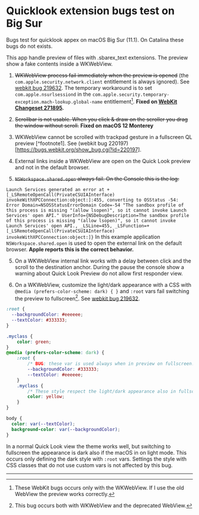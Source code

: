 #  Quicklook extension bugs test on Big Sur

Bugs test for quicklook appex on macOS Big Sur (11.1). On Catalina these bugs do not exists.

This app handle preview of files with .sbarex_text extensions. The preview show a fake contents inside a WKWebView.

1. ~~WKWebView process fail immediately when the preview is opened~~ (the `com.apple.security.network.client` entitlement is always ignored). See [webkit bug 219632](https://bugs.webkit.org/show_bug.cgi?id=219632). The temporary workaround is to set `com.apple.nsurlsessiond` in the `com.apple.security.temporary-exception.mach-lookup.global-name` entitlement[^footnote_1]. **Fixed on [WebKit Changeset 271895](https://trac.webkit.org/changeset/271895/webkit).**

2. ~~Scrollbar is not usable. When you click & draw on the scroller you drag the window without scroll.~~ **Fixed on macOS 12 Monterey**

3. WKWebView cannot be scrolled with trackpad gesture in a fullscreen QL preview [^footnote1]. See (webkit bug 220197)[https://bugs.webkit.org/show_bug.cgi?id=220197].

4. External links inside a WKWebView are open on the Quick Look preview and not in the default browser.

5. ~~`NSWorkspace.shared.open` always fail. On the Console this is the log:~~

`
Launch Services generated an error at +[_LSRemoteOpenCall(PrivateCSUIAInterface) invokeWithXPCConnection:object:]:455, converting to OSStatus -54: Error Domain=NSOSStatusErrorDomain Code=-54 "The sandbox profile of this process is missing "(allow lsopen)", so it cannot invoke Launch Services' open API." UserInfo={NSDebugDescription=The sandbox profile of this process is missing "(allow lsopen)", so it cannot invoke Launch Services' open API., _LSLine=455, _LSFunction=+[_LSRemoteOpenCall(PrivateCSUIAInterface) invokeWithXPCConnection:object:]}
`
In this example application `NSWorkspace.shared.open` is used to open the external link on the default browser. **Apple reports this is the correct behavior.**

5. On a WKWebView internal link works with a delay between click and the scroll to the destination anchor. During the pause the console show a warning about Quick Look Preview do not allow first responder view.

6. On a WKWebView, customize the light/dark appearance with a CSS with  `@media (prefers-color-scheme: dark) { }`  and `:root` vars fail switching the preview to fullscreen[^footnote_2]. See [webkit bug 219632](https://bugs.webkit.org/show_bug.cgi?id=220367).
```css
:root {
  --backgroundColor: #eeeeee;
  --textColor: #333333;
}

.myclass {
    color: green;
}
@media (prefers-color-scheme: dark) {
    :root {
        /* BUG: these var is used always when in preview on fullscreen. */
        --backgroundColor: #333333;
        --textColor: #eeeeee;
    }
    .myclass {
        /* These style respect the light/dark appearance also in fullscreen mode. */
        color: yellow;
    }
}

body {
  color: var(--textColor);
  background-color: var(--backgroundColor);
}
```
In a normal Quick Look view the theme works well, but switching to fullscreen the appearance is dark also if the macOS in on light mode.
This occurs only defining the dark style with `:root` vars. Settings the style with CSS classes that do not use custom vars is not affected by this bug.

---
[^footnote_1]: These WebKit bugs occurs only with the WKWebView. If I use the old WebView the preview works correctly.

[^footnote_2]: This bug occurs both with WKWebView and the deprecated  WebView.
